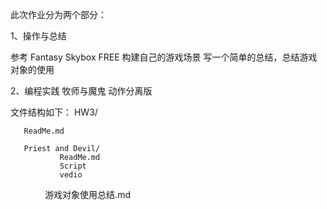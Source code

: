 此次作业分为两个部分：

1、操作与总结

参考 Fantasy Skybox FREE 构建自己的游戏场景
写一个简单的总结，总结游戏对象的使用

2、编程实践
牧师与魔鬼 动作分离版



文件结构如下：
HW3/
          
       ReadMe.md
       
       Priest and Devil/
               ReadMe.md
               Script
               vedio
               
       游戏对象使用总结.md

